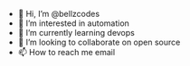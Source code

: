 - 👋 Hi, I’m @bellzcodes
- 👀 I’m interested in automation
- 🌱 I’m currently learning devops
- 💞️ I’m looking to collaborate on open source
- 📫 How to reach me email

<!---
bellzcodes/bellzcodes is a ✨ special ✨ repository because its `README.md` (this file) appears on your GitHub profile.
You can click the Preview link to take a look at your changes.
--->

